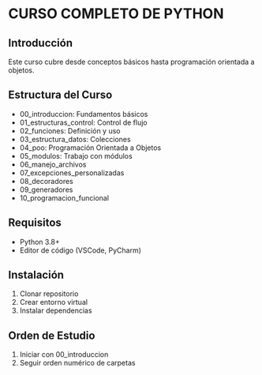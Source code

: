 # CURSO COMPLETO DE PYTHON

## Introducción
Este curso cubre desde conceptos básicos hasta programación orientada a objetos.

## Estructura del Curso
- 00_introduccion: Fundamentos básicos
- 01_estructuras_control: Control de flujo
- 02_funciones: Definición y uso
- 03_estructura_datos: Colecciones
- 04_poo: Programación Orientada a Objetos
- 05_modulos: Trabajo con módulos
- 06_manejo_archivos
- 07_excepciones_personalizadas
- 08_decoradores
- 09_generadores
- 10_programacion_funcional

## Requisitos
- Python 3.8+
- Editor de código (VSCode, PyCharm)

## Instalación
1. Clonar repositorio
2. Crear entorno virtual
3. Instalar dependencias

## Orden de Estudio
1. Iniciar con 00_introduccion
2. Seguir orden numérico de carpetas

